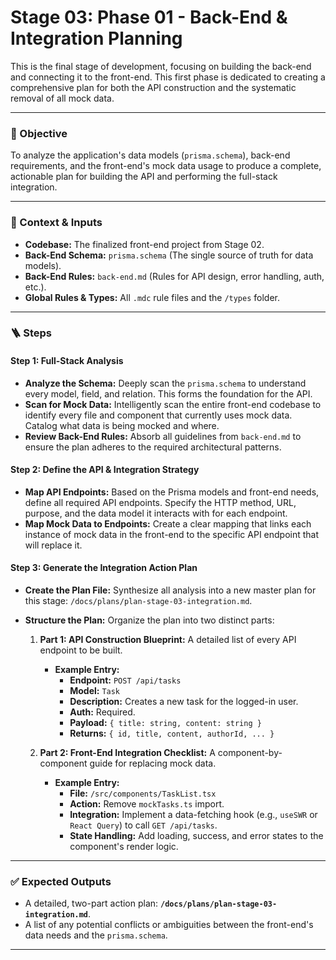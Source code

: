# Stage 03: Phase 01 - Back-End & Integration Planning

This is the final stage of development, focusing on building the back-end and connecting it to the front-end. This first phase is dedicated to creating a comprehensive plan for both the API construction and the systematic removal of all mock data.

-----

### 🎯 Objective

To analyze the application's data models (`prisma.schema`), back-end requirements, and the front-end's mock data usage to produce a complete, actionable plan for building the API and performing the full-stack integration.

-----

### 📁 Context & Inputs

  * **Codebase:** The finalized front-end project from Stage 02.
  * **Back-End Schema:** `prisma.schema` (The single source of truth for data models).
  * **Back-End Rules:** `back-end.md` (Rules for API design, error handling, auth, etc.).
  * **Global Rules & Types:** All `.mdc` rule files and the `/types` folder.

-----

### 🪜 Steps

#### Step 1: Full-Stack Analysis

  * **Analyze the Schema:** Deeply scan the `prisma.schema` to understand every model, field, and relation. This forms the foundation for the API.
  * **Scan for Mock Data:** Intelligently scan the entire front-end codebase to identify every file and component that currently uses mock data. Catalog what data is being mocked and where.
  * **Review Back-End Rules:** Absorb all guidelines from `back-end.md` to ensure the plan adheres to the required architectural patterns.

#### Step 2: Define the API & Integration Strategy

  * **Map API Endpoints:** Based on the Prisma models and front-end needs, define all required API endpoints. Specify the HTTP method, URL, purpose, and the data model it interacts with for each endpoint.
  * **Map Mock Data to Endpoints:** Create a clear mapping that links each instance of mock data in the front-end to the specific API endpoint that will replace it.

#### Step 3: Generate the Integration Action Plan

  * **Create the Plan File:** Synthesize all analysis into a new master plan for this stage: `/docs/plans/plan-stage-03-integration.md`.

  * **Structure the Plan:** Organize the plan into two distinct parts:

    1.  **Part 1: API Construction Blueprint:** A detailed list of every API endpoint to be built.

          * **Example Entry:**
              * **Endpoint:** `POST /api/tasks`
              * **Model:** `Task`
              * **Description:** Creates a new task for the logged-in user.
              * **Auth:** Required.
              * **Payload:** `{ title: string, content: string }`
              * **Returns:** `{ id, title, content, authorId, ... }`

    2.  **Part 2: Front-End Integration Checklist:** A component-by-component guide for replacing mock data.

          * **Example Entry:**
              * **File:** `/src/components/TaskList.tsx`
              * **Action:** Remove `mockTasks.ts` import.
              * **Integration:** Implement a data-fetching hook (e.g., `useSWR` or `React Query`) to call `GET /api/tasks`.
              * **State Handling:** Add loading, success, and error states to the component's render logic.

-----

### ✅ Expected Outputs

  * A detailed, two-part action plan: **`/docs/plans/plan-stage-03-integration.md`**.
  * A list of any potential conflicts or ambiguities between the front-end's data needs and the `prisma.schema`.

-----
